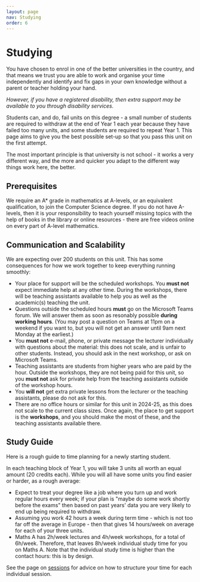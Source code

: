 ```yaml
---
layout: page
nav: Studying
order: 6
---
```


# Studying

You have chosen to enrol in one of the better universities in the country, and that means we trust you are able to work and organise your time independently and identify and fix gaps in your own knowledge without a parent or teacher holding your hand.

_However, if you have a registered disability, then extra support may be available to you through disability services._

Students can, and do, fail units on this degree - a small number of students are required to withdraw at the end of Year 1 each year because they have failed too many units, and some students are required to repeat Year 1. This page aims to give you the best possible set-up so that you pass this unit on the first attempt.

The most important principle is that university is not school - it works a very different way, and the more and quicker you adapt to the different way things work here, the better.

## Prerequisites

We require an A* grade in mathematics at A-levels, or an equivalent qualification, to join the Computer Science degree. If you do not have A-levels, then it is your responsibility to teach yourself missing topics with the help of books in the library or online resources - there are free videos online on every part of A-level mathematics.

## Communication and Scalability

We are expecting over 200 students on this unit. This has some consequences for how we work together to keep everything running smoothly:

  - Your place for support will be the scheduled workshops. You **must not** expect immediate help at any other time. During the workshops, there will be teaching assistants available to help you as well as the academic(s) teaching the unit.
  - Questions outside the scheduled hours **must** go on the Microsoft Teams forum. We will answer them as soon as resonably possible **during working hours**. (You may post a question on Teams at 11pm on a weekend if you want to, but you will not get an answer until 9am next Monday at the earliest.)
  - You **must not** e-mail, phone, or private message the lecturer individually with questions about the material: this does not scale, and is unfair to other students. Instead, you should ask in the next workshop, or ask on Microsoft Teams.
  - Teaching assistants are students from higher years who are paid by the hour. Outside the workshops, they are not being paid for this unit, so you **must not** ask for private help from the teaching assistants outside of the workshop hours.
  - You **will not** get extra private lessons from the lecturer or the teaching assistants, please do not ask for this.
  - There are no office hours or similar for this unit in 2024-25, as this does not scale to the current class sizes. Once again, the place to get support is the **workshops**, and you should make the most of these, and the teaching assistants available there.

## Study Guide

Here is a rough guide to time planning for a newly starting student.

In each teaching block of Year 1, you will take 3 units all worth an equal amount (20 credits each). While you will all have some units you find easier or harder, as a rough average:

  - Expect to treat your degree like a job where you turn up and work regular hours every week; if your plan is "maybe do some work shortly before the exams" then based on past years' data you are very likely to end up being required to withdraw.
  - Assuming you work 42 hours a week during term time - which is not too far off the average in Europe - then that gives 14 hours/week on average for each of your three units.
  - Maths A has 2h/week lectures and 4h/week workshops, for a total of 6h/week. Therefore, that leaves 8h/week individual study time for you on Maths A. Note that the individual study time is higher than the contact hours: this is by design.

See the page on [sessions](sessions.md) for advice on how to structure your time for each individual session.
